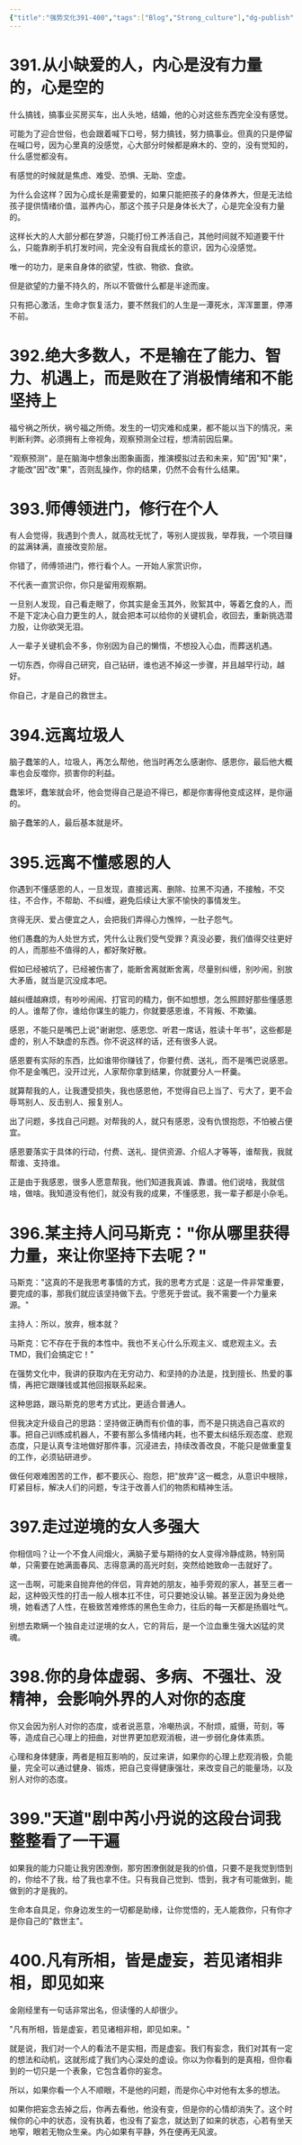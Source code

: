 ```yaml
---
{"title":"强势文化391-400","tags":["Blog","Strong_culture"],"dg-publish":true,"dg-note-icon":5,"permalink":"/🌓Interest_兴趣/Exalt 提升/强势文化/40强势文化391-400/","dgPassFrontmatter":true,"noteIcon":5,"created":"2024-09-19T10:56:59.390+08:00","updated":"2024-09-19T12:48:22.928+08:00"}
---
```


# 391.从小缺爱的人，内心是没有力量的，心是空的

什么搞钱，搞事业买房买车，出人头地，结婚，他的心对这些东西完全没有感觉。

可能为了迎合世俗，也会跟着喊下口号，努力搞钱，努力搞事业。但真的只是停留在喊口号，因为心里真的没感觉，心大部分时候都是麻木的、空的，没有觉知的，什么感觉都没有。

有感觉的时候就是焦虑、难受、恐惧、无助、空虚。

为什么会这样？因为心成长是需要爱的，如果只能把孩子的身体养大，但是无法给孩子提供情绪价值，滋养内心，那这个孩子只是身体长大了，心是完全没有力量的。

这样长大的人大部分都在梦游，只能打份工养活自己，其他时间就不知道要干什么，只能靠刷手机打发时间，完全没有自我成长的意识，因为心没感觉。

唯一的功力，是来自身体的欲望，性欲、物欲、食欲。

但是欲望的力量不持久的，所以不管做什么都是半途而废。

只有把心激活，生命才恢复活力，要不然我们的人生是一潭死水，浑浑噩噩，停滞不前。

# 392.绝大多数人，不是输在了能力、智力、机遇上，而是败在了消极情绪和不能坚持上

福兮祸之所伏，祸兮福之所倚。发生的一切灾难和成果，都不能以当下的情况，来判断利弊。必须拥有上帝视角，观察预测全过程，想清前因后果。

"观察预测"，是在脑海中想象出图象画面，推演模拟过去和未来，知"因"知"果"，才能改"因"改"果"，否则乱操作，你的结果，仍然不会有什么结果。

# 393.师傅领进门，修行在个人

有人会觉得，我遇到个贵人，就高枕无忧了，等别人提拔我，举荐我，一个项目赚的盆满钵满，直接改变阶层。

你错了，师傅领进门，修行看个人。一开始人家赏识你，

不代表一直赏识你，你只是留用观察期。

一旦别人发现，自己看走眼了，你其实是金玉其外，败絮其中，等着乞食的人，而不是下定决心自力更生的人，就会把本可以给你的关键机会，收回去，重新挑选潜力股，让你欲哭无泪。

人一辈子关键机会不多，你别因为自己的懒惰，不想投入心血，而葬送机遇。

一切东西，你得自己研究，自己钻研，谁也逃不掉这一步骤，并且越早行动，越好。

你自己，才是自己的救世主。

# 394.远离垃圾人

脑子蠢笨的人，垃圾人，再怎么帮他，他当时再怎么感谢你、感恩你，最后他大概率也会反噬你，损害你的利益。

蠢笨坏，蠢笨就会坏，他会觉得自己是迫不得已，都是你害得他变成这样，是你逼的。

脑子蠢笨的人，最后基本就是坏。

# 395.远离不懂感恩的人

你遇到不懂感恩的人，一旦发现，直接远离、删除、拉黑不沟通，不接触，不交往，不合作，不帮助、不纠缠，避免后续让大家不愉快的事情发生。

贪得无厌、爱占便宜之人，会把我们弄得心力憔悴，一肚子怨气。

他们愚蠢的为人处世方式，凭什么让我们受气受罪？真没必要，我们值得交往更好的人，而那些不值得的人，都好聚好散。

假如已经被坑了，已经被伤害了，能断舍离就断舍离，尽量别纠缠，别吵闹，别放大矛盾，就当是沉没成本吧。

越纠缠越麻烦，有吵吵闹闹、打官司的精力，倒不如想想，怎么照顾好那些懂感恩的人。谁帮了你，谁给你谋生的能力，你就要感恩谁，不背叛、不欺骗。

感恩，不能只是嘴巴上说"谢谢您、感恩您、听君一席话，胜读十年书"，这些都是虚的，别人不缺虚的东西。你不说这样的话，还有很多人说。

感恩要有实际的东西，比如谁带你赚钱了，你要付费、送礼，而不是嘴巴说感恩。你不是金嘴巴，没开过光，人家帮你拿到结果，你就要分人一杯羹。

就算帮我的人，让我遭受损失，我也感恩他，不觉得自已上当了、亏大了，更不会辱骂别人、反击别人、报复别人。

出了问题，多找自己问题。对帮我的人，就只有感恩，没有仇恨抱怨，不怕被占便宜。

感恩要落实于具体的行动，付费、送礼、提供资源、介绍人才等等，谁帮我，我就帮谁、支持谁。

正是由于我感恩，很多人愿意帮我，他们知道我真诚、靠谱。他们说啥，我就信啥，做啥。我知道没有他们，就没有我的成果，不懂感恩，我一辈子都是小杂毛。

# 396.某主持人问马斯克："你从哪里获得力量，来让你坚持下去呢？"

马斯克："这真的不是我思考事情的方式，我的思考方式是：这是一件非常重要，要完成的事，那我们就应该坚持做下去。宁愿死于尝试。我不需要一个力量来源。"

主持人：所以，放弃，根本就？

马斯克：它不存在于我的本性中。我也不关心什么乐观主义、或悲观主义。去TMD，我们会搞定它！"

在强势文化中，我讲的获取内在无穷动力、和坚持的办法是，找到擅长、热爱的事情，再把它跟赚钱或其他回报联系起来。

这种思路，跟马斯克的思考方式比，更适合普通人。

但我决定升级自己的思路：坚持做正确而有价值的事，而不是只挑选自己喜欢的事。把自己训练成机器人，不要有那么多情绪内耗，也不要太纠结乐观态度、悲观态度，只是认真专注地做好那件事，沉浸进去，持续改善改良，不能只是做重童复的工作，必须钻研进步。

做任何艰难困苦的工作，都不要灰心、抱怨，把"放弃"这一概念，从意识中根除，盯紧目标，解决人们的问题，专注于改善人们的物质和精神生活。

# 397.走过逆境的女人多强大

你相信吗？让一个不食人间烟火，满脑子爱与期待的女人变得冷静成熟，特别简单，只需要在她满面春风、志得意满的高光时刻，突然给她致命一击就好了。

这一击啊，可能来自抛弃他的伴侣，背弃她的朋友，袖手旁观的家人，甚至三者一起，这种毁灭性的打击一般人根本扛不住，可只要她没认输。甚至正因为身处绝境，她看透了人性，在极致苦难修炼的黑色生命力，往后的每一天都是扬眉吐气。

别想去欺瞒一个独自走过逆境的女人，它的背后，是一个泣血重生强大凶猛的灵魂。

# 398.你的身体虚弱、多病、不强壮、没精神，会影响外界的人对你的态度

你又会因为别人对你的态度，或者说恶意，冷嘲热讽，不耐烦，威慑，苛刻，等等，造成自己心理上的扭曲，对世界更加悲观消极，进一步弱化身体素质。

心理和身体健康，两者是相互影响的，反过来讲，如果你的心理上悲观消极，负能量，完全可以通过健身、锻炼，把自己变得健康强壮，来改变自己的能量场，以及别人对你的态度。

# 399."天道"剧中芮小丹说的这段台词我整整看了一干遍

如果我的能力只能让我穷困潦倒，那穷困潦倒就是我的价值，只要不是我觉到悟到的，你给不了我，给了我也拿不住。只有我自己觉到、悟到，我才有可能做到，能做到的才是我的。

生命本自具足，你身边发生的一切都是助缘，让你觉悟的，无人能救你，只有你才是你自己的"救世主"。

# 400.凡有所相，皆是虚妄，若见诸相非相，即见如来

金刚经里有一句话非常出名，但读懂的人却很少。

"凡有所相，皆是虚妄，若见诸相非相，即见如来。"

就是说，我们对一个人的看法不是实相，而是虚妄。我们有妄念，我们对其有一定的想法和动机，这就形成了我们内心深处的虚设。你以为你看到的是真相，但你看到的一切只是一个表象，它包含着你的妄念。

所以，如果你看一个人不顺眼，不是他的问题，而是你心中对他有太多的想法。

如果你把妄念去掉之后，你再去看他，他没有变，但是你的心情却消失了。这个时候你的心中的状态，没有执着，也没有了妄念，就达到了如来的状态，心若有坐天地窄，眼若无物众生亲。内心如果有平静，外在便再无风波。